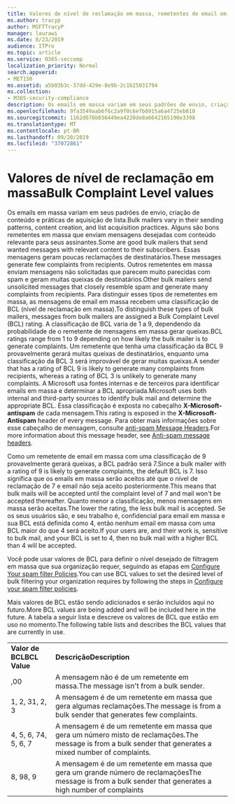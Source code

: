 ```yaml
---
title: Valores de nível de reclamação em massa, remetentes de email em massa, níveis de BCL, como a BCL funciona, classificações de BCL, antispam, cabeçalho antispam, filtragem de email em massa, emails em massa
ms.author: tracyp
author: MSFTTracyP
manager: laurawi
ms.date: 8/23/2019
audience: ITPro
ms.topic: article
ms.service: O365-seccomp
localization_priority: Normal
search.appverid:
- MET150
ms.assetid: a5b03b3c-37dd-429e-8e9b-2c1b25031794
ms.collection:
- M365-security-compliance
description: Os emails em massa variam em seus padrões de envio, criação de conteúdo e práticas de aquisição de lista. Alguns são bons remetentes em massa que enviam mensagens desejadas com conteúdo relevante para seus assinantes. Essas mensagens geram poucas reclamações de destinatários. Outros remetentes em massa enviam mensagens não solicitadas que parecem muito parecidas com spam e geram muitas queixas de destinatários. Para distinguir esses tipos de remetentes em massa, as mensagens de email em massa recebem uma classificação de BCL (nível de reclamação em massa). A classificação de BCL varia de 1 a 9, dependendo da probabilidade de o remetente de mensagens em massa gerar queixas. Um remetente que tenha uma classificação da BCL 9 provavelmente gerará muitas queixas de destinatários, enquanto uma classificação da BCL 3 será improvável de gerar muitas queixas. A Microsoft usa fontes internas e de terceiros para identificar emails em massa e determinar a BCL apropriada. Essa classificação é exposta no cabeçalho X-Microsoft-antispam de cada mensagem. Para obter mais informações sobre esse cabeçalho de mensagem, consulte anti-spam Message Headers.
ms.openlocfilehash: 9fa3549aab6f6c2a9f0c6efb0915a6a4f25eb810
ms.sourcegitcommit: 1162d676b036449ea4220de8a6642165190e3398
ms.translationtype: MT
ms.contentlocale: pt-BR
ms.lasthandoff: 09/20/2019
ms.locfileid: "37072861"
---
```

# <a name="bulk-complaint-level-values"></a><span data-ttu-id="ed80d-112">Valores de nível de reclamação em massa</span><span class="sxs-lookup"><span data-stu-id="ed80d-112">Bulk Complaint Level values</span></span>

<span data-ttu-id="ed80d-113">Os emails em massa variam em seus padrões de envio, criação de conteúdo e práticas de aquisição de lista.</span><span class="sxs-lookup"><span data-stu-id="ed80d-113">Bulk mailers vary in their sending patterns, content creation, and list acquisition practices.</span></span> <span data-ttu-id="ed80d-114">Alguns são bons remetentes em massa que enviam mensagens desejadas com conteúdo relevante para seus assinantes.</span><span class="sxs-lookup"><span data-stu-id="ed80d-114">Some are good bulk mailers that send wanted messages with relevant content to their subscribers.</span></span> <span data-ttu-id="ed80d-115">Essas mensagens geram poucas reclamações de destinatários.</span><span class="sxs-lookup"><span data-stu-id="ed80d-115">These messages generate few complaints from recipients.</span></span> <span data-ttu-id="ed80d-116">Outros remetentes em massa enviam mensagens não solicitadas que parecem muito parecidas com spam e geram muitas queixas de destinatários.</span><span class="sxs-lookup"><span data-stu-id="ed80d-116">Other bulk mailers send unsolicited messages that closely resemble spam and generate many complaints from recipients.</span></span> <span data-ttu-id="ed80d-117">Para distinguir esses tipos de remetentes em massa, as mensagens de email em massa recebem uma classificação de BCL (nível de reclamação em massa).</span><span class="sxs-lookup"><span data-stu-id="ed80d-117">To distinguish these types of bulk mailers, messages from bulk mailers are assigned a Bulk Complaint Level (BCL) rating.</span></span> <span data-ttu-id="ed80d-118">A classificação de BCL varia de 1 a 9, dependendo da probabilidade de o remetente de mensagens em massa gerar queixas.</span><span class="sxs-lookup"><span data-stu-id="ed80d-118">BCL ratings range from 1 to 9 depending on how likely the bulk mailer is to generate complaints.</span></span> <span data-ttu-id="ed80d-119">Um remetente que tenha uma classificação da BCL 9 provavelmente gerará muitas queixas de destinatários, enquanto uma classificação da BCL 3 será improvável de gerar muitas queixas.</span><span class="sxs-lookup"><span data-stu-id="ed80d-119">A sender that has a rating of BCL 9 is likely to generate many complaints from recipients, whereas a rating of BCL 3 is unlikely to generate many complaints.</span></span> <span data-ttu-id="ed80d-120">A Microsoft usa fontes internas e de terceiros para identificar emails em massa e determinar a BCL apropriada.</span><span class="sxs-lookup"><span data-stu-id="ed80d-120">Microsoft uses both internal and third-party sources to identify bulk mail and determine the appropriate BCL.</span></span> <span data-ttu-id="ed80d-121">Essa classificação é exposta no cabeçalho **X-Microsoft-antispam** de cada mensagem.</span><span class="sxs-lookup"><span data-stu-id="ed80d-121">This rating is exposed in the **X-Microsoft-Antispam** header of every message.</span></span> <span data-ttu-id="ed80d-122">Para obter mais informações sobre esse cabeçalho de mensagem, consulte [anti-spam Message Headers](anti-spam-message-headers.md).</span><span class="sxs-lookup"><span data-stu-id="ed80d-122">For more information about this message header, see [Anti-spam message headers](anti-spam-message-headers.md).</span></span>

<span data-ttu-id="ed80d-123">Como um remetente de email em massa com uma classificação de 9 provavelmente gerará queixas, a BCL padrão será 7.</span><span class="sxs-lookup"><span data-stu-id="ed80d-123">Since a bulk mailer with a rating of 9 is likely to generate complaints, the default BCL is 7.</span></span> <span data-ttu-id="ed80d-124">Isso significa que os emails em massa serão aceitos até que o nível de reclamação de 7 e email não seja aceito posteriormente.</span><span class="sxs-lookup"><span data-stu-id="ed80d-124">This means that bulk mails will be accepted until the complaint level of 7 and mail won't be accepted thereafter.</span></span> <span data-ttu-id="ed80d-125">Quanto menor a classificação, menos mensagens em massa serão aceitas.</span><span class="sxs-lookup"><span data-stu-id="ed80d-125">The lower the rating, the less bulk mail is accepted.</span></span> <span data-ttu-id="ed80d-126">Se os seus usuários são, e seu trabalho é, confidencial para email em massa e sua BCL está definida como 4, então nenhum email em massa com uma BCL maior do que 4 será aceito.</span><span class="sxs-lookup"><span data-stu-id="ed80d-126">If your users are, and their work is, sensitive to bulk mail, and your BCL is set to 4, then no bulk mail with a higher BCL than 4 will be accepted.</span></span>
  
<span data-ttu-id="ed80d-127">Você pode usar valores de BCL para definir o nível desejado de filtragem em massa que sua organização requer, seguindo as etapas em [Configure Your spam filter Policies](configure-your-spam-filter-policies.md).</span><span class="sxs-lookup"><span data-stu-id="ed80d-127">You can use BCL values to set the desired level of bulk filtering your organization requires by following the steps in [Configure your spam filter policies](configure-your-spam-filter-policies.md).</span></span>
  
<span data-ttu-id="ed80d-128">Mais valores de BCL estão sendo adicionados e serão incluídos aqui no futuro.</span><span class="sxs-lookup"><span data-stu-id="ed80d-128">More BCL values are being added and will be included here in the future.</span></span> <span data-ttu-id="ed80d-129">A tabela a seguir lista e descreve os valores de BCL que estão em uso no momento.</span><span class="sxs-lookup"><span data-stu-id="ed80d-129">The following table lists and describes the BCL values that are currently in use.</span></span>
  
|||
|:-----|:-----|
|<span data-ttu-id="ed80d-130">**Valor de BCL**</span><span class="sxs-lookup"><span data-stu-id="ed80d-130">**BCL Value**</span></span> <br/> |<span data-ttu-id="ed80d-131">**Descrição**</span><span class="sxs-lookup"><span data-stu-id="ed80d-131">**Description**</span></span> <br/> |
|<span data-ttu-id="ed80d-132">,0</span><span class="sxs-lookup"><span data-stu-id="ed80d-132">0</span></span>  <br/> |<span data-ttu-id="ed80d-133">A mensagem não é de um remetente em massa.</span><span class="sxs-lookup"><span data-stu-id="ed80d-133">The message isn't from a bulk sender.</span></span>  <br/> |
|<span data-ttu-id="ed80d-134">1, 2, 3</span><span class="sxs-lookup"><span data-stu-id="ed80d-134">1, 2, 3</span></span>  <br/> |<span data-ttu-id="ed80d-135">A mensagem é de um remetente em massa que gera algumas reclamações.</span><span class="sxs-lookup"><span data-stu-id="ed80d-135">The message is from a bulk sender that generates few complaints.</span></span>  <br/> |
|<span data-ttu-id="ed80d-136">4, 5, 6, 7</span><span class="sxs-lookup"><span data-stu-id="ed80d-136">4, 5, 6, 7</span></span>  <br/> |<span data-ttu-id="ed80d-137">A mensagem é de um remetente em massa que gera um número misto de reclamações.</span><span class="sxs-lookup"><span data-stu-id="ed80d-137">The message is from a bulk sender that generates a mixed number of complaints.</span></span>  <br/> |
|<span data-ttu-id="ed80d-138">8, 9</span><span class="sxs-lookup"><span data-stu-id="ed80d-138">8, 9</span></span>  <br/> |<span data-ttu-id="ed80d-139">A mensagem é de um remetente em massa que gera um grande número de reclamações</span><span class="sxs-lookup"><span data-stu-id="ed80d-139">The message is from a bulk sender that generates a high number of complaints</span></span>  <br/> |
   


